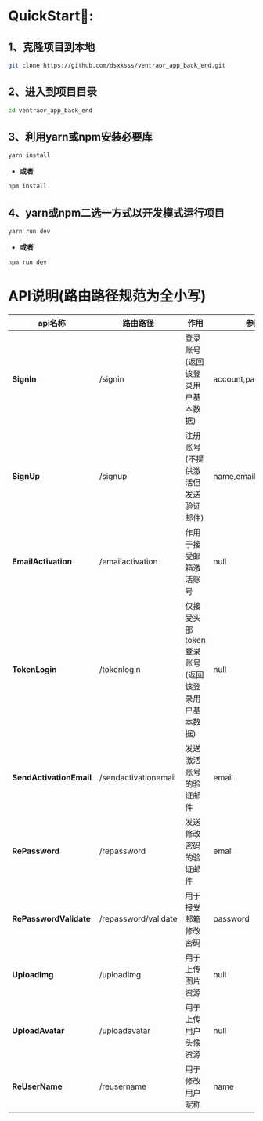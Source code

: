 # QuickStart🚀:

## 1、克隆项目到本地

```bash
git clone https://github.com/dsxksss/ventraor_app_back_end.git
```

## 2、进入到项目目录

```bash
cd ventraor_app_back_end
```

## 3、利用yarn或npm安装必要库

```bash
yarn install
```

- **或者**

```bash
npm install
```

## 4、yarn或npm二选一方式以开发模式运行项目

```bash
yarn run dev
```

- **或者**

```bash
npm run dev
```

# API说明(路由路径规范为全小写)

| api名称                   | 路由路径                 | 作用                          | 参数                  | 方法   |
| ----------------------- | -------------------- | --------------------------- | ------------------- | ---- |
| **SignIn**              | /signin              | 登录账号(返回该登录用户基本数据)           | account,password    | POST |
| **SignUp**              | /signup              | 注册账号(不提供激活但发送验证邮件)          | name,email,password | POST |
| **EmailActivation**     | /emailactivation     | 作用于接受邮箱激活账号                 | null                | POST |
| **TokenLogin**          | /tokenlogin          | 仅接受头部token登录账号(返回该登录用户基本数据) | null                | POST |
| **SendActivationEmail** | /sendactivationemail | 发送激活账号的验证邮件                 | email               | POST |
| **RePassword**          | /repassword          | 发送修改密码的验证邮件                 | email               | POST |
| **RePasswordValidate**  | /repassword/validate | 用于接受邮箱修改密码                  | password            | PUT  |
| **UploadImg**           | /uploadimg           | 用于上传图片资源                    | null                | POST |
| **UploadAvatar**        | /uploadavatar        | 用于上传用户头像资源                  | null                | POST |
| **ReUserName**          | /reusername          | 用于修改用户昵称                    | name                | PUT  |
